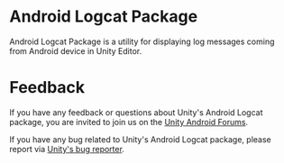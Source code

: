# Android Logcat Package

Android Logcat Package is a utility for displaying log messages coming from Android device in Unity Editor. 

# Feedback

If you have any feedback or questions about Unity's Android Logcat package, you are invited to join us on the [Unity Android Forums](https://forum.unity.com/forums/android.30/).

If you have any bug related to Unity's Android Logcat package, please report via [Unity's bug reporter](https://unity.com/releases/editor/qa/bug-reporting).
